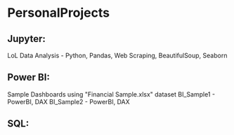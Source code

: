 # PersonalProjects
## Jupyter:
LoL Data Analysis - Python, Pandas, Web Scraping, BeautifulSoup, Seaborn
## Power BI:
Sample Dashboards using "Financial Sample.xlsx" dataset
BI_Sample1 - PowerBI, DAX
BI_Sample2 - PowerBI, DAX
## SQL:
